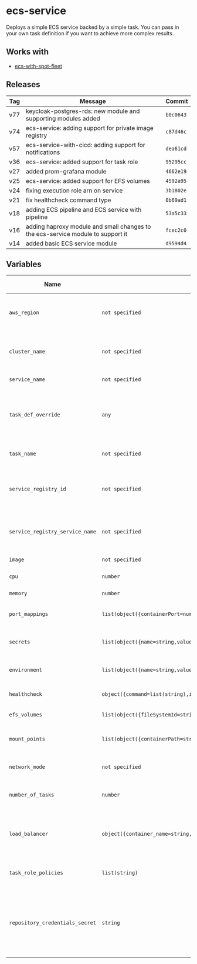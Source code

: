ecs-service
======


Deploys a simple ECS service backed by a simple task.  You can pass in your own task definition if you want to achieve more complex results.

Works with
------

* [ecs-with-spot-fleet](../ecs-with-spot-fleet/README.md)



Releases
------

|Tag | Message | Commit|
--- | --- | ---
v77 | keycloak-postgres-rds: new module and supporting modules added | `b0c0643`
v74 | ecs-service: adding support for private image registry | `c87d46c`
v57 | ecs-service-with-cicd: adding support for notifications | `dea61cd`
v36 | ecs-service: added support for task role | `95295cc`
v27 | added prom-grafana module | `4662e19`
v25 | ecs-service: added support for EFS volumes | `4592a95`
v24 | fixing execution role arn on service | `3b1802e`
v21 | fix healthcheck command type | `0b69ad1`
v18 | adding ECS pipeline and ECS service with pipeline | `53a5c33`
v16 | adding haproxy module and small changes to the ecs-service module to support it | `fcec2c0`
v14 | added basic ECS service module | `d9594d4`

Variables
------

|Name | Type | Description | Default Value|
--- | --- | --- | ---
`aws_region` | `not specified` | region where provisioning should happen | ``
`cluster_name` | `not specified` | name of cluster where service will run | ``
`service_name` | `not specified` | name of ECS service | ``
`task_def_override` | `any` | used to override the task definition with an external task def | `ERROR: cannot convert!`
`task_name` | `not specified` | name of ECS container | ``
`service_registry_id` | `not specified` | ID for the AWS service discovery namespace we will use | ``
`service_registry_service_name` | `not specified` | name for service we will use in the service registry | ``
`image` | `not specified` | image task will use | ``
`cpu` | `number` | CPU units for the task | `128`
`memory` | `number` | memory for the task | `256`
`port_mappings` | `list(object({containerPort=number,hostPort=number,protocol=string}))` | list of port mappings for the task | ``
`secrets` | `list(object({name=string,valueFrom=string}))` | environment variables from secrets | `[]`
`environment` | `list(object({name=string,value=string}))` | non scret environment variables | `[]`
`healthcheck` | `object({command=list(string),interval=number,retries=number,startPeriod=number,timeout=number})` | healthcheck for the container | `ERROR: cannot convert!`
`efs_volumes` | `list(object({fileSystemId=string,name=string,rootDirectory=string}))` | volumes for the task | `[]`
`mount_points` | `list(object({containerPath=string,readOnly=bool,sourceVolume=string}))` | mount points for the task definition | `[]`
`network_mode` | `not specified` | network mode to use for tasks | `bridge`
`number_of_tasks` | `number` | number of tasks to spawn for service | `2`
`load_balancer` | `object({container_name=string,container_port=number,target_group_arn=string})` | application load balancer associated with the service | `ERROR: cannot convert!`
`task_role_policies` | `list(string)` | list of ARNs of policies to attach to the task role | `[]`
`repository_credentials_secret` | `string` | secret for credentials to access the docker repository, needed if using a private repository | ``

